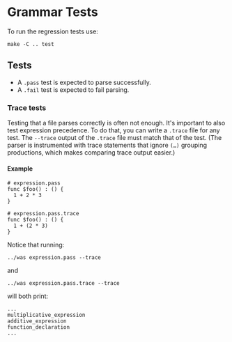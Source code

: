 # Grammar Tests

To run the regression tests use:
```
make -C .. test
```

## Tests
- A `.pass` test is expected to parse successfully. 
- A `.fail` test is expected to fail parsing.

### Trace tests
Testing that a file parses correctly is often not enough. It's important to also test expression precedence. To do that, you can write a `.trace` file for any test. The `--trace` output of the `.trace` file must match that of the test. (The parser is instrumented with trace statements that ignore `(…)` grouping productions, which makes comparing trace output easier.)

#### Example
```
# expression.pass
func $foo() : () {
  1 + 2 * 3
}

# expression.pass.trace
func $foo() : () {
  1 + (2 * 3)
}
```
Notice that running:
```
../was expression.pass --trace
```
and
```
../was expression.pass.trace --trace
```
will both print:
```
...
multiplicative_expression
additive_expression
function_declaration
...
```